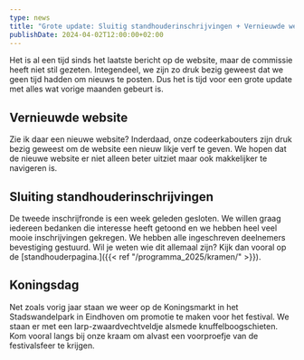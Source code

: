 ```yaml
---
type: news
title: "Grote update: Sluitig standhouderinschrijvingen + Vernieuwde website + Koningsdag."
publishDate: 2024-04-02T12:00:00+02:00 
---
```


Het is al een tijd sinds het laatste bericht op de website, maar de commissie heeft niet stil gezeten. Integendeel, we zijn zo druk bezig geweest dat we geen tijd hadden om nieuws te posten. Dus het is tijd voor een grote update met alles wat vorige maanden gebeurt is.

##  Vernieuwde website

Zie ik daar een nieuwe website? Inderdaad, onze codeerkabouters zijn druk bezig geweest om de website een nieuw likje verf te geven. We hopen dat de nieuwe website er niet alleen beter uitziet maar ook makkelijker te navigeren is.

## Sluiting standhouderinschrijvingen
De tweede inschrijfronde is een week geleden gesloten. We willen graag iedereen bedanken die interesse heeft getoond en we hebben heel veel mooie inschrijvingen gekregen. We hebben alle ingeschreven deelnemers bevestiging gestuurd. Wil je weten wie dit allemaal zijn? Kijk dan vooral op de [standhouderpagina.]({{< ref "/programma_2025/kramen/" >}}).

## Koningsdag

Net zoals vorig jaar staan we weer op de Koningsmarkt in het Stadswandelpark in Eindhoven om promotie te maken voor het festival. We staan er met een larp-zwaardvechtveldje alsmede knuffelboogschieten. Kom vooral langs bij onze kraam om alvast een voorproefje van de festivalsfeer te krijgen. 



